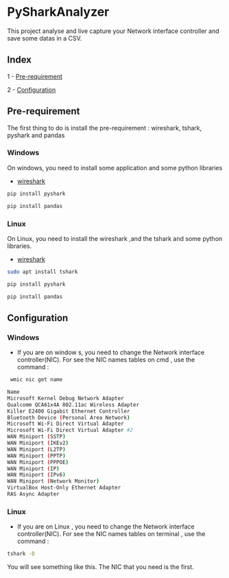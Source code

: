 # PySharkAnalyzer


This project analyse and live capture your Network interface controller and save some datas in a CSV.


## Index

1 - [Pre-requirement](#pre-requirement)

2 - [Configuration](#configuration)


## Pre-requirement

The first thing to do is install the pre-requirement : wireshark, tshark, pyshark and pandas

### Windows 
  On windows, you need to install some application and some python libraries
  + [wireshark](https://www.wireshark.org/download.html)
  ```python
  pip install pyshark
  ```
  ```python
  pip install pandas
  ```
### Linux
On Linux, you need to install the wireshark ,and the tshark and some python libraries.
+ [wireshark](https://www.wireshark.org/download.html)
```bash
sudo apt install tshark
```
  ```python
  pip install pyshark
  ```
  ```python
  pip install pandas
  ```



## Configuration
 
### Windows

+ If you are on window s, you need to change the Network interface controller(NIC). For see the NIC names tables on cmd , use the command :

```bash
 wmic nic get name
```
```bash
Name
Microsoft Kernel Debug Network Adapter
Qualcomm QCA61x4A 802.11ac Wireless Adapter
Killer E2400 Gigabit Ethernet Controller
Bluetooth Device (Personal Area Network)
Microsoft Wi-Fi Direct Virtual Adapter
Microsoft Wi-Fi Direct Virtual Adapter #2
WAN Miniport (SSTP)
WAN Miniport (IKEv2)
WAN Miniport (L2TP)
WAN Miniport (PPTP)
WAN Miniport (PPPOE)
WAN Miniport (IP)
WAN Miniport (IPv6)
WAN Miniport (Network Monitor)
VirtualBox Host-Only Ethernet Adapter
RAS Async Adapter
```
### Linux

+ If you are on Linux , you need to change the Network interface controller(NIC). For see the NIC names tables on terminal , use the command :

```bash
tshark -D
```

You will see something like this. The NIC that you need is the first.













